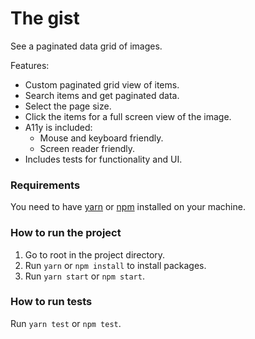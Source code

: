 # The gist

See a paginated data grid of images.

Features:
- Custom paginated grid view of items.
- Search items and get paginated data.
- Select the page size.
- Click the items for a full screen view of the image.
- A11y is included:
    - Mouse and keyboard friendly.
    - Screen reader friendly.
- Includes tests for functionality and UI.

### Requirements

You need to have [yarn](https://classic.yarnpkg.com/en/docs/install/#debian-stable)
or [npm](https://www.npmjs.com/get-npm) installed on your machine.

### How to run the project

1. Go to root in the project directory.
2. Run `yarn` or `npm install` to install packages.
3. Run `yarn start` or `npm start`.

### How to run tests

Run `yarn test` or `npm test`.
